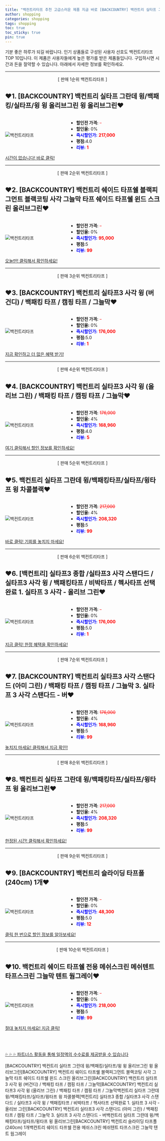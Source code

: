 ```yaml
---
title: "백컨트리타프 추천 고급스러운 제품 지금 바로 [BACKCOUNTRY] 백컨트리 실타프 그란데 윙/백패킹/실타프/윙"
author: shopping
categories: shopping
tags: shopping
toc: true
toc_sticky: true
pin: true
---
```

기분 좋은 하루가 되길 바랍니다. 인기 상품들로 구성된 사용자 선호도 백컨트리타프 TOP 10입니다. 이 제품은 사용자들에게 높은 평가를 받은 제품들입니다. 구입하시면 시간과 돈을 절약할 수 있습니다. 아래에서 자세한 정보를 확인하세요.

---
<p class="toplist" style="margin: 0 auto; display: block; width: fit-content;">[ 판매 1순위 백컨트리타프 ]</p>

<h2><strong>❤️1. [BACKCOUNTRY] 백컨트리 실타프 그란데 윙/백패킹/실타프/윙 윙 올리브그린 윙 올리브그린❤️</strong></h2>

<div style="display: flex; align-items: center;">
    <div style="flex: 0.4;">
        <img src="https://thumbnail7.coupangcdn.com/thumbnails/remote/230x230ex/image/vendor_inventory/7bdf/454de06145cd6c2940e2d96ba84851cfe641d862d4a048c1632e90395fac.jpg" alt="백컨트리타프" style="max-width: 100%;">
    </div>
    <div style="flex: 0.6; margin-left: 10px;">
        <ul>
            <li><strong>할인전 가격:</strong> <del style="color: red;">-</del></li>
            <li><strong>할인율:</strong> 0%</li>
            <li><span style='color:blue'><strong>즉시할인가:</strong></span> <span style='color:red'><strong>217,000</strong></span></li>
            <li><strong>평점:</strong>4.0</li>
            <li><span style='color:blue'><strong>리뷰:</strong></span> <span style='color:red'><strong>1</strong></span></li>
        </ul>
    </div>
</div>
<div class="center">
    <a href="https://selin100587001.github.io?lptag=AF9450613&subid=githubio&pageKey=7294663532&traceid=V0-153&itemId=18652349780&vendorItemId=87857171576" class="myButton">
        시간이 없습니다! 바로 클릭!
    </a>
</div>


---
<p class="toplist" style="margin: 0 auto; display: block; width: fit-content;">[ 판매 2순위 백컨트리타프 ]</p>

<h2><strong>❤️2. [BACKCOUNTRY] 백컨트리 쉐이드 타프쉘 블랙피그먼트 블랙코팅 사각 그늘막 타프 쉐이드 타프쉘 윈드 스크린 올리브그린❤️</strong></h2>

<div style="display: flex; align-items: center;">
    <div style="flex: 0.4;">
        <img src="https://thumbnail10.coupangcdn.com/thumbnails/remote/230x230ex/image/vendor_inventory/0690/bce04507dbd4eb3fb78a1e6c796e388e6360767b14ce5a4c62867c37e9df.jpg" alt="백컨트리타프" style="max-width: 100%;">
    </div>
    <div style="flex: 0.6; margin-left: 10px;">
        <ul>
            <li><strong>할인전 가격:</strong> <del style="color: red;">-</del></li>
            <li><strong>할인율:</strong> 0%</li>
            <li><span style='color:blue'><strong>즉시할인가:</strong></span> <span style='color:red'><strong>95,000</strong></span></li>
            <li><strong>평점:</strong>5</li>
            <li><span style='color:blue'><strong>리뷰:</strong></span> <span style='color:red'><strong>99</strong></span></li>
        </ul>
    </div>
</div>
<div class="center">
    <a href="https://selin100587001.github.io?lptag=AF9450613&subid=githubio&pageKey=8159246133&traceid=V0-153&itemId=23255544928&vendorItemId=90287936451" class="myButton">
        오늘만! 클릭해서 확인하세요!
    </a>
</div>


---
<p class="toplist" style="margin: 0 auto; display: block; width: fit-content;">[ 판매 3순위 백컨트리타프 ]</p>

<h2><strong>❤️3. [BACKCOUNTRY] 백컨트리 실타프3 사각 윙 (버건디) / 백패킹 타프 / 캠핑 타프 / 그늘막❤️</strong></h2>

<div style="display: flex; align-items: center;">
    <div style="flex: 0.4;">
        <img src="https://thumbnail10.coupangcdn.com/thumbnails/remote/230x230ex/image/vendor_inventory/e2c4/c8e554c82cdd2c668161b7266c84567d75f8eca4cdd0b13d2d8329b16689.jpg" alt="백컨트리타프" style="max-width: 100%;">
    </div>
    <div style="flex: 0.6; margin-left: 10px;">
        <ul>
            <li><strong>할인전 가격:</strong> <del style="color: red;">-</del></li>
            <li><strong>할인율:</strong> 0%</li>
            <li><span style='color:blue'><strong>즉시할인가:</strong></span> <span style='color:red'><strong>176,000</strong></span></li>
            <li><strong>평점:</strong>5.0</li>
            <li><span style='color:blue'><strong>리뷰:</strong></span> <span style='color:red'><strong>1</strong></span></li>
        </ul>
    </div>
</div>
<div class="center">
    <a href="https://selin100587001.github.io?lptag=AF9450613&subid=githubio&pageKey=6073104369&traceid=V0-153&itemId=11221190027&vendorItemId=78498647363" class="myButton">
        지금 확인하고 더 많은 혜택 받기!
    </a>
</div>


---
<p class="toplist" style="margin: 0 auto; display: block; width: fit-content;">[ 판매 4순위 백컨트리타프 ]</p>

<h2><strong>❤️4. [BACKCOUNTRY] 백컨트리 실타프3 사각 윙 (올리브 그린) / 백패킹 타프 / 캠핑 타프 / 그늘막❤️</strong></h2>

<div style="display: flex; align-items: center;">
    <div style="flex: 0.4;">
        <img src="https://thumbnail10.coupangcdn.com/thumbnails/remote/230x230ex/image/vendor_inventory/3b98/416f7cc91a29f36e65857caf1f80127fb2c364d55855937284aa59ced556.jpg" alt="백컨트리타프" style="max-width: 100%;">
    </div>
    <div style="flex: 0.6; margin-left: 10px;">
        <ul>
            <li><strong>할인전 가격:</strong> <del style="color: red;">176,000</del></li>
            <li><strong>할인율:</strong> 4%</li>
            <li><span style='color:blue'><strong>즉시할인가:</strong></span> <span style='color:red'><strong>168,960</strong></span></li>
            <li><strong>평점:</strong>4.0</li>
            <li><span style='color:blue'><strong>리뷰:</strong></span> <span style='color:red'><strong>5</strong></span></li>
        </ul>
    </div>
</div>
<div class="center">
    <a href="https://selin100587001.github.io?lptag=AF9450613&subid=githubio&pageKey=6073096210&traceid=V0-153&itemId=11221097128&vendorItemId=84015918478" class="myButton">
        여기 클릭해서 할인 정보를 확인하세요!
    </a>
</div>


---
<p class="toplist" style="margin: 0 auto; display: block; width: fit-content;">[ 판매 5순위 백컨트리타프 ]</p>

<h2><strong>❤️5. 백컨트리 실타프 그란데 윙/백패킹타프/실타프/윙타프 윙 차콜블랙❤️</strong></h2>

<div style="display: flex; align-items: center;">
    <div style="flex: 0.4;">
        <img src="https://thumbnail9.coupangcdn.com/thumbnails/remote/230x230ex/image/vendor_inventory/a043/5fcd276b32bfa2bc6f54444b02c73e77fb0118c16f363b13d172019f1cca.jpg" alt="백컨트리타프" style="max-width: 100%;">
    </div>
    <div style="flex: 0.6; margin-left: 10px;">
        <ul>
            <li><strong>할인전 가격:</strong> <del style="color: red;">217,000</del></li>
            <li><strong>할인율:</strong> 4%</li>
            <li><span style='color:blue'><strong>즉시할인가:</strong></span> <span style='color:red'><strong>208,320</strong></span></li>
            <li><strong>평점:</strong>5</li>
            <li><span style='color:blue'><strong>리뷰:</strong></span> <span style='color:red'><strong>99</strong></span></li>
        </ul>
    </div>
</div>
<div class="center">
    <a href="https://selin100587001.github.io?lptag=AF9450613&subid=githubio&pageKey=7306190038&traceid=V0-153&itemId=18706964453&vendorItemId=86612256391" class="myButton">
        바로 클릭! 기회를 놓치지 마세요!
    </a>
</div>


---
<p class="toplist" style="margin: 0 auto; display: block; width: fit-content;">[ 판매 6순위 백컨트리타프 ]</p>

<h2><strong>❤️6. [백컨트리] 실타프3 종합 /실타프3 사각 스탠다드 / 실타프3 사각 윙 / 백패킹타프 / 비박타프 / 헥사타프 선택완료 1. 실타프 3 사각 - 올리브 그린❤️</strong></h2>

<div style="display: flex; align-items: center;">
    <div style="flex: 0.4;">
        <img src="https://thumbnail6.coupangcdn.com/thumbnails/remote/230x230ex/image/vendor_inventory/118e/4e95381846916166f8ffd8bae35b79b0c92255c9e9f710388091f14654e6.jpg" alt="백컨트리타프" style="max-width: 100%;">
    </div>
    <div style="flex: 0.6; margin-left: 10px;">
        <ul>
            <li><strong>할인전 가격:</strong> <del style="color: red;">-</del></li>
            <li><strong>할인율:</strong> 0%</li>
            <li><span style='color:blue'><strong>즉시할인가:</strong></span> <span style='color:red'><strong>176,000</strong></span></li>
            <li><strong>평점:</strong>5.0</li>
            <li><span style='color:blue'><strong>리뷰:</strong></span> <span style='color:red'><strong>1</strong></span></li>
        </ul>
    </div>
</div>
<div class="center">
    <a href="https://selin100587001.github.io?lptag=AF9450613&subid=githubio&pageKey=6638906647&traceid=V0-153&itemId=15167917904&vendorItemId=82402080577" class="myButton">
        지금 클릭! 한정 혜택을 확인하세요!
    </a>
</div>


---
<p class="toplist" style="margin: 0 auto; display: block; width: fit-content;">[ 판매 7순위 백컨트리타프 ]</p>

<h2><strong>❤️7. [BACKCOUNTRY] 백컨트리 실타프3 사각 스탠다드 (아미 그린) / 백패킹 타프 / 캠핑 타프 / 그늘막 3. 실타프 3 사각 스탠다드 - 버❤️</strong></h2>

<div style="display: flex; align-items: center;">
    <div style="flex: 0.4;">
        <img src="https://thumbnail8.coupangcdn.com/thumbnails/remote/230x230ex/image/vendor_inventory/eaf9/5e405d4a28d5c1bb2509f420899261951237c0caa731e71e46c30302147d.jpg" alt="백컨트리타프" style="max-width: 100%;">
    </div>
    <div style="flex: 0.6; margin-left: 10px;">
        <ul>
            <li><strong>할인전 가격:</strong> <del style="color: red;">176,000</del></li>
            <li><strong>할인율:</strong> 4%</li>
            <li><span style='color:blue'><strong>즉시할인가:</strong></span> <span style='color:red'><strong>168,960</strong></span></li>
            <li><strong>평점:</strong>5</li>
            <li><span style='color:blue'><strong>리뷰:</strong></span> <span style='color:red'><strong>99</strong></span></li>
        </ul>
    </div>
</div>
<div class="center">
    <a href="https://selin100587001.github.io?lptag=AF9450613&subid=githubio&pageKey=6653345854&traceid=V0-153&itemId=15253110780&vendorItemId=83595450043" class="myButton">
        놓치지 마세요! 클릭해서 지금 확인!
    </a>
</div>


---
<p class="toplist" style="margin: 0 auto; display: block; width: fit-content;">[ 판매 8순위 백컨트리타프 ]</p>

<h2><strong>❤️8. 백컨트리 실타프 그란데 윙/백패킹타프/실타프/윙타프 윙 올리브그린❤️</strong></h2>

<div style="display: flex; align-items: center;">
    <div style="flex: 0.4;">
        <img src="https://thumbnail9.coupangcdn.com/thumbnails/remote/230x230ex/image/vendor_inventory/a043/5fcd276b32bfa2bc6f54444b02c73e77fb0118c16f363b13d172019f1cca.jpg" alt="백컨트리타프" style="max-width: 100%;">
    </div>
    <div style="flex: 0.6; margin-left: 10px;">
        <ul>
            <li><strong>할인전 가격:</strong> <del style="color: red;">217,000</del></li>
            <li><strong>할인율:</strong> 4%</li>
            <li><span style='color:blue'><strong>즉시할인가:</strong></span> <span style='color:red'><strong>208,320</strong></span></li>
            <li><strong>평점:</strong>5</li>
            <li><span style='color:blue'><strong>리뷰:</strong></span> <span style='color:red'><strong>99</strong></span></li>
        </ul>
    </div>
</div>
<div class="center">
    <a href="https://selin100587001.github.io?lptag=AF9450613&subid=githubio&pageKey=7433158860&traceid=V0-153&itemId=19310484628&vendorItemId=86612256408" class="myButton">
        한정된 시간! 클릭해서 확인하세요!
    </a>
</div>


---
<p class="toplist" style="margin: 0 auto; display: block; width: fit-content;">[ 판매 9순위 백컨트리타프 ]</p>

<h2><strong>❤️9. [BACKCOUNTRY] 백컨트리 슬라이딩 타프폴 (240cm) 1개❤️</strong></h2>

<div style="display: flex; align-items: center;">
    <div style="flex: 0.4;">
        <img src="https://thumbnail6.coupangcdn.com/thumbnails/remote/230x230ex/image/vendor_inventory/98bf/4f05fb81283a6777c94dc5cb757b5600c10a66ad1d4c209deeab71e99ce6.jpg" alt="백컨트리타프" style="max-width: 100%;">
    </div>
    <div style="flex: 0.6; margin-left: 10px;">
        <ul>
            <li><strong>할인전 가격:</strong> <del style="color: red;">-</del></li>
            <li><strong>할인율:</strong> 0%</li>
            <li><span style='color:blue'><strong>즉시할인가:</strong></span> <span style='color:red'><strong>48,300</strong></span></li>
            <li><strong>평점:</strong>5.0</li>
            <li><span style='color:blue'><strong>리뷰:</strong></span> <span style='color:red'><strong>12</strong></span></li>
        </ul>
    </div>
</div>
<div class="center">
    <a href="https://selin100587001.github.io?lptag=AF9450613&subid=githubio&pageKey=7734949230&traceid=V0-153&itemId=20794903438&vendorItemId=5218158387" class="myButton">
        클릭 한 번으로 할인 정보를 알아보세요!
    </a>
</div>


---
<p class="toplist" style="margin: 0 auto; display: block; width: fit-content;">[ 판매 10순위 백컨트리타프 ]</p>

<h2><strong>❤️10. 백컨트리 쉐이드 타프쉘 전용 메쉬스크린 메쉬텐트 타프스크린 그늘막 텐트 웜그레이❤️</strong></h2>

<div style="display: flex; align-items: center;">
    <div style="flex: 0.4;">
        <img src="https://thumbnail10.coupangcdn.com/thumbnails/remote/230x230ex/image/vendor_inventory/397b/34534924fe7ce627809280c213c633b6b906c6bd7fd2a9f1a06c79f7489a.jpg" alt="백컨트리타프" style="max-width: 100%;">
    </div>
    <div style="flex: 0.6; margin-left: 10px;">
        <ul>
            <li><strong>할인전 가격:</strong> <del style="color: red;">-</del></li>
            <li><strong>할인율:</strong> 0%</li>
            <li><span style='color:blue'><strong>즉시할인가:</strong></span> <span style='color:red'><strong>218,000</strong></span></li>
            <li><strong>평점:</strong>5</li>
            <li><span style='color:blue'><strong>리뷰:</strong></span> <span style='color:red'><strong>99</strong></span></li>
        </ul>
    </div>
</div>
<div class="center">
    <a href="https://selin100587001.github.io?lptag=AF9450613&subid=githubio&pageKey=8187936917&traceid=V0-153&itemId=23420514051&vendorItemId=90447549468" class="myButton">
        절대 놓치지 마세요! 지금 클릭!
    </a>
</div>

<br><br><br>[💦 💦 💦 파트너스 활동을 통해 일정액의 수수료를 제공받을 수 있습니다](https://link.coupang.com/a/bcpT2c)<br><br>[BACKCOUNTRY] 백컨트리 실타프 그란데 윙/백패킹/실타프/윙 윙 올리브그린 윙 올리브그린[BACKCOUNTRY] 백컨트리 쉐이드 타프쉘 블랙피그먼트 블랙코팅 사각 그늘막 타프 쉐이드 타프쉘 윈드 스크린 올리브그린[BACKCOUNTRY] 백컨트리 실타프3 사각 윙 (버건디) / 백패킹 타프 / 캠핑 타프 / 그늘막[BACKCOUNTRY] 백컨트리 실타프3 사각 윙 (올리브 그린) / 백패킹 타프 / 캠핑 타프 / 그늘막백컨트리 실타프 그란데 윙/백패킹타프/실타프/윙타프 윙 차콜블랙[백컨트리] 실타프3 종합 /실타프3 사각 스탠다드 / 실타프3 사각 윙 / 백패킹타프 / 비박타프 / 헥사타프 선택완료 1. 실타프 3 사각 - 올리브 그린[BACKCOUNTRY] 백컨트리 실타프3 사각 스탠다드 (아미 그린) / 백패킹 타프 / 캠핑 타프 / 그늘막 3. 실타프 3 사각 스탠다드 - 버백컨트리 실타프 그란데 윙/백패킹타프/실타프/윙타프 윙 올리브그린[BACKCOUNTRY] 백컨트리 슬라이딩 타프폴 (240cm) 1개백컨트리 쉐이드 타프쉘 전용 메쉬스크린 메쉬텐트 타프스크린 그늘막 텐트 웜그레이